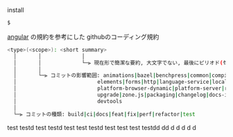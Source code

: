 install
```sh
$
```

[angular](https://github.com/angular/angular/tree/main) の規約を参考にした
githubのコーディング規約

``` sh
<type>(<scope>): <short summary>
  │       │             │
  │       │             └─⫸ 現在形で簡潔な要約, 大文字でない, 最後にピリオド(句点)なし
  │       │
  │       └─⫸ コミットの影響範囲: animations|bazel|benchpress|common|compiler|compiler-cli|core|
  │                          elements|forms|http|language-service|localize|platform-browser|
  │                          platform-browser-dynamic|platform-server|router|service-worker|
  │                          upgrade|zone.js|packaging|changelog|docs-infra|migrations|
  │                          devtools
  │
  └─⫸ コミットの種類: build|ci|docs|feat|fix|perf|refactor|test 
```
test
testd
   test
testd
test
test
testd
test
test
test
testdd
dd
d
d
d
d
d
